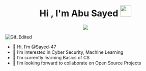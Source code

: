 <h1 align="center">Hi , I'm Abu Sayed <img src="https://media.giphy.com/media/hvRJCLFzcasrR4ia7z/giphy.gif" width="35"></h1>

<p align="center">
  <a href="https://github.com/DenverCoder1/readme-typing-svg"><img src="https://readme-typing-svg.herokuapp.com?font=Time+New+Roman&color=%23C8BE25&size=25&center=true&vCenter=true&width=600&height=100&lines=Competetive+Programmer;CTF+Player;Computer+Science+Student;Always+learning+new+things"></a>
</p>

![Gif_Edited](https://github.com/user-attachments/assets/fa4144ac-fbf9-472c-ad56-cd5bd170fe1c)
- 👋 Hi, I’m @Sayed-47
- 👀 I’m interested in Cyber Security, Machine Learning
- 🌱 I’m currently learning Basics of CS
- 💞️ I’m looking forward to collaborate on Open Source Projects


<!---
4bu-5ayed/4bu-5ayed is a ✨ special ✨ repository because its `README.md` (this file) appears on your GitHub profile.
You can click the Preview link to take a look at your changes.
--->

